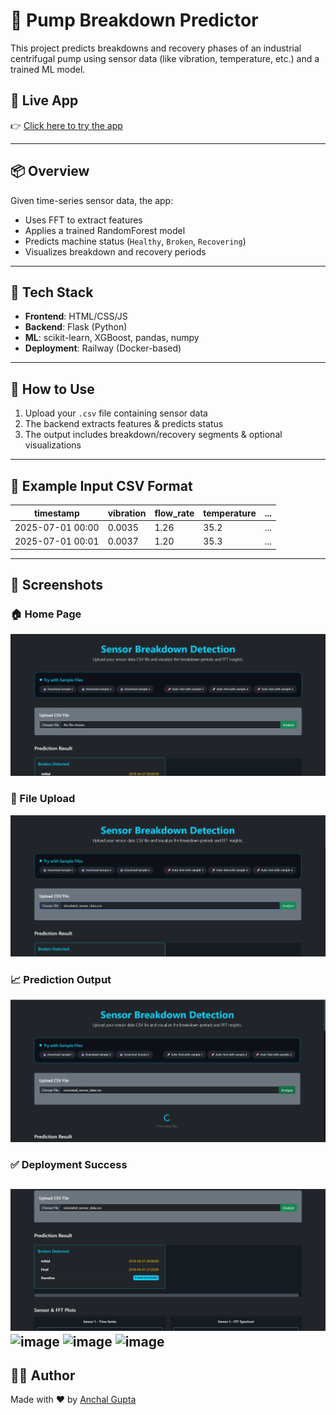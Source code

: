 # 🔧 Pump Breakdown Predictor

This project predicts breakdowns and recovery phases of an industrial centrifugal pump using sensor data (like vibration, temperature, etc.) and a trained ML model.

## 🚀 Live App

👉 [Click here to try the app](https://web-production-bebef.up.railway.app)

---

## 📦 Overview

Given time-series sensor data, the app:
- Uses FFT to extract features
- Applies a trained RandomForest model
- Predicts machine status (`Healthy`, `Broken`, `Recovering`)
- Visualizes breakdown and recovery periods

---


## 🔧 Tech Stack

- **Frontend**: HTML/CSS/JS
- **Backend**: Flask (Python)
- **ML**: scikit-learn, XGBoost, pandas, numpy
- **Deployment**: Railway (Docker-based)

---

## 📁 How to Use

1. Upload your `.csv` file containing sensor data
2. The backend extracts features & predicts status
3. The output includes breakdown/recovery segments & optional visualizations

---

## 📄 Example Input CSV Format

| timestamp        | vibration | flow_rate | temperature | ... |
|------------------|-----------|------------|-------------|-----|
| 2025-07-01 00:00 | 0.0035    | 1.26       | 35.2        | ... |
| 2025-07-01 00:01 | 0.0037    | 1.20       | 35.3        | ... |

---

## 📸 Screenshots

### 🏠 Home Page  
![Home Page](Screenshot1.png)

### 📂 File Upload  
![File Upload](Screenshot%202025-07-03%20220912.png)

### 📈 Prediction Output  
![Prediction Output](Screenshot%202025-07-03%20220937.png)

### ✅ Deployment Success  
![Deployment](Screenshot%202025-07-03%20220954.png)
![image](https://github.com/user-attachments/assets/f7f0fcd3-cb1f-4ba0-92c4-e57a1ebaf52c)
![image](https://github.com/user-attachments/assets/30e8ddf8-b29a-43ba-b031-a46ae2ff507f)
![image](https://github.com/user-attachments/assets/bfb89826-1e32-4293-984b-e6568b2bd7b4)
---

## 👩‍💻 Author

Made with ❤️ by [Anchal Gupta](https://github.com/AnchalGupta1117)


